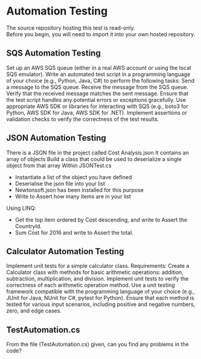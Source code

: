 # Automation Testing

The source repository hosting this test is read-only.  
Before you begin, you will need to import it into your own hosted repository.  

## SQS Automation Testing

Set up an AWS SQS queue (either in a real AWS account or using the local SQS emulator).
Write an automated test script in a programming language of your choice (e.g., Python, Java, C#) to perform the following tasks:
Send a message to the SQS queue.
Receive the message from the SQS queue.
Verify that the received message matches the sent message.
Ensure that the test script handles any potential errors or exceptions gracefully.
Use appropriate AWS SDK or libraries for interacting with SQS (e.g., boto3 for Python, AWS SDK for Java, AWS SDK for .NET).
Implement assertions or validation checks to verify the correctness of the test results.

## JSON Automation Testing

There is a JSON file in the project called Cost Analysis.json
It contains an array of objects
Build a class that could be used to deserialize a single object from that array
Within JSONTest.cs

- Instantiate a list of the object you have defined
- Deserialise the json file into your list
- Newtonsoft.json has been installed for this purpose
- Write to Assert how many items are in your list

Using LINQ:

- Get the top item ordered by Cost descending, and write to Assert the CountryId.
- Sum Cost for 2016 and write to Assert the total.

## Calculator Automation Testing

Implement unit tests for a simple calculator class.
Requirements:
Create a Calculator class with methods for basic arithmetic operations: addition, subtraction, multiplication, and division.
Implement unit tests to verify the correctness of each arithmetic operation method.
Use a unit testing framework compatible with the programming language of your choice (e.g., JUnit for Java, NUnit for C#, pytest for Python).
Ensure that each method is tested for various input scenarios, including positive and negative numbers, zero, and edge cases.

## TestAutomation.cs

From the file (TestAutomation.cs) given, can you find any problems in the code?

